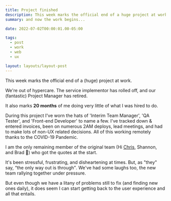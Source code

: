 ```yaml
---
title: Project finished
description: This week marks the official end of a huge project at work
summary: and now the work begins...

date: 2022-07-02T00:00:01.00-05:00

tags:
  - post
  - work
  - web
  - ux

layout: layouts/layout-post
---
```

This week marks the official end of a (huge) project at work.

We're out of hypercare. The service implementor has rolled off, and our (fantastic) Project Manager has retired.

It also marks <strong>20 months</strong> of me doing very little of what I was hired to do.

During this project I've worn the hats of 'Interim Team Manager', 'QA Tester', and 'Front-end Developer' to name a few. I've tracked down & entered invoices, been on numerous 2AM deploys, lead meetings, and had to make lots of non-UX related decisions.  All of this working remotely thanks to the COVID-19 Pandemic.

I am the only remaining member of the original team (Hi <a href="https://ctmiller.net" title="" rel="met friend">Chris<a/>, Shannon, and Brad 👋) who got the quotes at the start.

It's been stressful, frustrating, and disheartening at times. But, as "they" say, <q>the only way out is through</q>.  We've had some laughs too, the new team rallying together under pressure.

But even though we have a litany of problems still to fix (and finding new ones daily), it does seem I can start getting back to the user experience and all that entails.